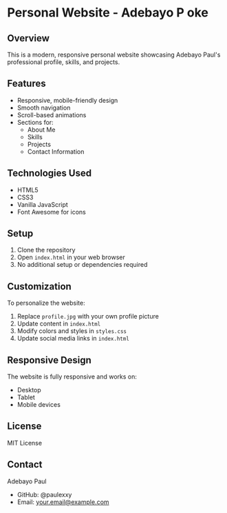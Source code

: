 # Personal Website - Adebayo P oke

## Overview
This is a modern, responsive personal website showcasing Adebayo Paul's professional profile, skills, and projects.

## Features
- Responsive, mobile-friendly design
- Smooth navigation
- Scroll-based animations
- Sections for:
  - About Me
  - Skills
  - Projects
  - Contact Information

## Technologies Used
- HTML5
- CSS3
- Vanilla JavaScript
- Font Awesome for icons

## Setup
1. Clone the repository
2. Open `index.html` in your web browser
3. No additional setup or dependencies required

## Customization
To personalize the website:
1. Replace `profile.jpg` with your own profile picture
2. Update content in `index.html`
3. Modify colors and styles in `styles.css`
4. Update social media links in `index.html`

## Responsive Design
The website is fully responsive and works on:
- Desktop
- Tablet
- Mobile devices

## License
MIT License

## Contact
Adebayo Paul
- GitHub: @paulexxy
- Email: your.email@example.com
